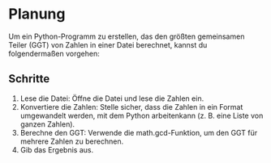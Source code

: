 # Planung
Um ein Python-Programm zu erstellen, das den größten gemeinsamen Teiler (GGT)
von Zahlen in einer Datei berechnet, kannst du folgendermaßen vorgehen:

## Schritte
1. Lese die Datei: Öffne die Datei und lese die Zahlen ein.
2. Konvertiere die Zahlen: Stelle sicher, dass die Zahlen in ein Format umgewandelt werden,
   mit dem Python arbeitenkann (z. B. eine Liste von ganzen Zahlen).
3. Berechne den GGT: Verwende die math.gcd-Funktion, um den GGT für mehrere Zahlen zu berechnen.
4. Gib das Ergebnis aus.

